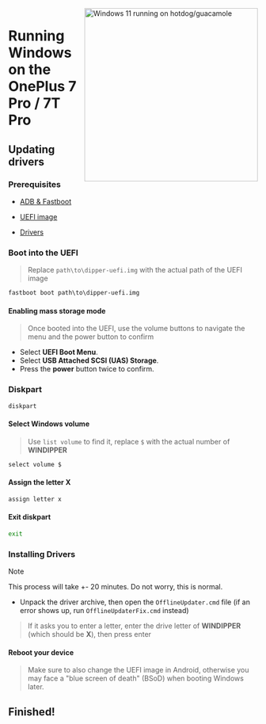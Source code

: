 <img align="right" src="https://github.com/n00b69/woa-op7/blob/main/op7.png" width="350" alt="Windows 11 running on hotdog/guacamole">

# Running Windows on the OnePlus 7 Pro / 7T Pro

## Updating drivers

### Prerequisites
- [ADB & Fastboot](https://developer.android.com/studio/releases/platform-tools)

- [UEFI image](https://github.com/n00b69/woa-dipper/releases/tag/UEFI)

- [Drivers](https://github.com/n00b69/woa-dipper/releases/tag/Drivers)

### Boot into the UEFI
> Replace `path\to\dipper-uefi.img` with the actual path of the UEFI image
```cmd
fastboot boot path\to\dipper-uefi.img
```

#### Enabling mass storage mode
> Once booted into the UEFI, use the volume buttons to navigate the menu and the power button to confirm
- Select **UEFI Boot Menu**.
- Select **USB Attached SCSI (UAS) Storage**.
- Press the **power** button twice to confirm.

### Diskpart
```cmd
diskpart
```

#### Select Windows volume
> Use `list volume` to find it, replace `$` with the actual number of **WINDIPPER**
```cmd
select volume $
```

#### Assign the letter X
```cmd
assign letter x
```

#### Exit diskpart
```cmd
exit
```

### Installing Drivers
> [!Note]
> This process will take +- 20 minutes. Do not worry, this is normal.

- Unpack the driver archive, then open the `OfflineUpdater.cmd` file (if an error shows up, run `OfflineUpdaterFix.cmd` instead)

> If it asks you to enter a letter, enter the drive letter of **WINDIPPER** (which should be **X**), then press enter

#### Reboot your device
> Make sure to also change the UEFI image in Android, otherwise you may face a "blue screen of death" (BSoD) when booting Windows later.

## Finished!












